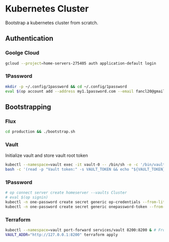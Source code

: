 # Kubernetes Cluster

Bootstrap a kubernetes cluster from scratch.

## Authentication
### Goolge Cloud
```bash
gcloud --project=home-servers-275405 auth application-default login
```

### 1Password
```bash
mkdir -p ~/.config/1password && cd ~/.config/1password
eval $(op account add --address my1.1password.com --email fancl20@gmail.com --signin)
```

## Bootstrapping
### Flux
```bash
cd production && ./bootstrap.sh
```

### Vault
Initialize vault and store vault root token
```bash
kubectl --namespace=vault exec -it vault-0 -- /bin/sh -e -c '/bin/vault operator init'
bash -c '(read -p "Vault token:" -s VAULT_TOKEN && echo "${VAULT_TOKEN}" | sudo tee ~/.vault-token > /dev/null)'
```

### 1Password
```bash
# op connect server create homeserver --vaults Cluster
# eval $(op signin)
kubectl -n one-password create secret generic op-credentials --from-literal=1password-credentials.json="$(base64 ./1password-credentials.json)"
kubectl -n one-password create secret generic onepassword-token --from-literal=token=$(op connect token create --server homeserver --vault Cluster onepassword-operator)
```

### Terraform
```bash
kubectl --namespace=vault port-forward services/vault 8200:8200 & # From stage-02
VAULT_ADDR="http://127.0.0.1:8200" terraform apply
```

